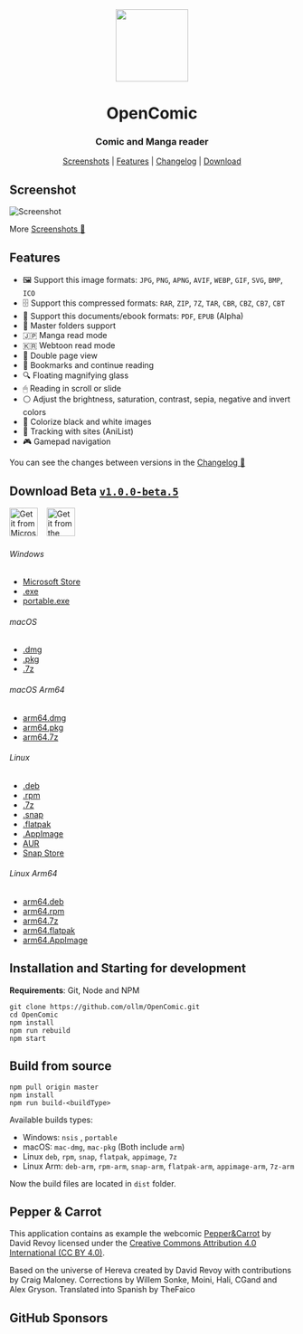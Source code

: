 <div align="center" >
  <img src="https://raw.githubusercontent.com/ollm/OpenComic/master/images/logo-mac.svg" width="128px" height="128px"/>
</div>

<h1 align="center">
  OpenComic
</h1>

<h3 align="center">
  Comic and Manga reader
</h3>

<div align="center">

[Screenshots](https://github.com/ollm/OpenComic/blob/master/SCREENSHOTS.MD) | [Features](#features) | [Changelog](https://github.com/ollm/OpenComic/blob/master/CHANGELOG.md) | [Download](#download-beta-v100-beta5)

</div>

## Screenshot

![Screenshot](https://raw.githubusercontent.com/ollm/OpenComic/master/images/screenshots/main.png "Screenshot")

More [Screenshots 📸](https://github.com/ollm/OpenComic/blob/master/SCREENSHOTS.MD)

## Features

- 🖼 Support this image formats: `JPG`, `PNG`, `APNG`, `AVIF`, `WEBP`, `GIF`, `SVG`, `BMP`, `ICO`
- 🗄 Support this compressed formats: `RAR`, `ZIP`, `7Z`, `TAR`, `CBR`, `CBZ`, `CB7`, `CBT`
- 📄 Support this documents/ebook formats: `PDF`, `EPUB` (Alpha)
- 📁 Master folders support
- 🇯🇵 Manga read mode
- 🇰🇷 Webtoon read mode
- 📖 Double page view
- 🔖 Bookmarks and continue reading
- 🔍 Floating magnifying glass
- 🖱 Reading in scroll or slide
- ⚪ Adjust the brightness, saturation, contrast, sepia, negative and invert colors
- 🎨 Colorize black and white images
- 🔄 Tracking with sites (AniList)
- 🎮 Gamepad navigation

You can see the changes between versions in the [Changelog 📝](https://github.com/ollm/OpenComic/blob/master/CHANGELOG.md)

## Download Beta [`v1.0.0-beta.5`](https://github.com/ollm/OpenComic/releases)

<a href="https://apps.microsoft.com/detail/9PDCMVNFZ2KK"><img height="50" alt="Get it from Microsoft" title="Get it from Microsoft" src="https://raw.githubusercontent.com/ollm/OpenComic/master/images/store/microsoft-store.svg" /></a>
&nbsp;&nbsp;&nbsp;<a href="https://snapcraft.io/opencomic"><img height="50" alt="Get it from the Snap Store" title="Get it from the Snap Store" src="https://raw.githubusercontent.com/ollm/OpenComic/master/images/store/snap-store.svg" /></a>

<!--<a href="https://apps.microsoft.com/detail/9PDCMVNFZ2KK"><img height="50" alt="Download on the Mac App Store" title="Download on the Mac App Store" src="https://raw.githubusercontent.com/ollm/OpenComic/master/images/store/mac-app-store.svg" /></a>
&nbsp;&nbsp;&nbsp;-->

###### Windows
- [Microsoft Store](https://apps.microsoft.com/detail/9PDCMVNFZ2KK)
- [.exe](https://github.com/ollm/OpenComic/releases/download/v1.0.0-beta.5/OpenComic.Setup.1.0.0-beta.5.exe)
- [portable.exe](https://github.com/ollm/OpenComic/releases/download/v1.0.0-beta.5/OpenComic.Portable.1.0.0-beta.5.exe)
###### macOS
- [.dmg](https://github.com/ollm/OpenComic/releases/download/v1.0.0-beta.5/OpenComic-1.0.0-beta.5.dmg)
- [.pkg](https://github.com/ollm/OpenComic/releases/download/v1.0.0-beta.5/OpenComic-1.0.0-beta.5.pkg)
- [.7z](https://github.com/ollm/OpenComic/releases/download/v1.0.0-beta.5/OpenComic-1.0.0-beta.5-mac.7z)
###### macOS Arm64
- [arm64.dmg](https://github.com/ollm/OpenComic/releases/download/v1.0.0-beta.5/OpenComic-1.0.0-beta.5-arm64.dmg)
- [arm64.pkg](https://github.com/ollm/OpenComic/releases/download/v1.0.0-beta.5/OpenComic-1.0.0-beta.5-arm64.pkg)
- [arm64.7z](https://github.com/ollm/OpenComic/releases/download/v1.0.0-beta.5/OpenComic-1.0.0-beta.5-arm64-mac.7z)
###### Linux
- [.deb](https://github.com/ollm/OpenComic/releases/download/v1.0.0-beta.5/opencomic_1.0.0-beta.5_amd64.deb)
- [.rpm](https://github.com/ollm/OpenComic/releases/download/v1.0.0-beta.5/opencomic-1.0.0-beta.5.x86_64.rpm)
- [.7z](https://github.com/ollm/OpenComic/releases/download/v1.0.0-beta.5/opencomic-1.0.0-beta.5.7z)
- [.snap](https://github.com/ollm/OpenComic/releases/download/v1.0.0-beta.5/opencomic_1.0.0-beta.5_amd64.snap)
- [.flatpak](https://github.com/ollm/OpenComic/releases/download/v1.0.0-beta.5/OpenComic-1.0.0-beta.5-x86_64.flatpak)
- [.AppImage](https://github.com/ollm/OpenComic/releases/download/v1.0.0-beta.5/OpenComic-1.0.0-beta.5.AppImage)
- [AUR](https://aur.archlinux.org/packages/opencomic-bin/)
- [Snap Store](https://snapcraft.io/opencomic)
###### Linux Arm64
- [arm64.deb](https://github.com/ollm/OpenComic/releases/download/v1.0.0-beta.5/opencomic_1.0.0-beta.5_arm64.deb)
- [arm64.rpm](https://github.com/ollm/OpenComic/releases/download/v1.0.0-beta.5/opencomic-1.0.0-beta.5.aarch64.rpm)
- [arm64.7z](https://github.com/ollm/OpenComic/releases/download/v1.0.0-beta.5/opencomic-1.0.0-beta.5-arm64.7z)
- [arm64.flatpak](https://github.com/ollm/OpenComic/releases/download/v1.0.0-beta.5/OpenComic-1.0.0-beta.5-aarch64.flatpak)
- [arm64.AppImage](https://github.com/ollm/OpenComic/releases/download/v1.0.0-beta.5/OpenComic-1.0.0-beta.5-arm64.AppImage)

## Installation and Starting for development
__Requirements__: Git, Node and NPM

```shell
git clone https://github.com/ollm/OpenComic.git
cd OpenComic
npm install
npm run rebuild
npm start
```

## Build from source

```shell
npm pull origin master
npm install
npm run build-<buildType>
```

Available builds types:

- Windows: `nsis` , `portable`
- macOS: `mac-dmg`, `mac-pkg` (Both include `arm`)
- Linux `deb`, `rpm`, `snap`, `flatpak`, `appimage`, `7z`
- Linux Arm: `deb-arm`, `rpm-arm`, `snap-arm`, `flatpak-arm`, `appimage-arm`, `7z-arm`

Now the build files are located in `dist` folder.

## Pepper & Carrot

This application contains as example the webcomic [Pepper&Carrot](https://www.peppercarrot.com) by David Revoy
licensed under the [Creative Commons Attribution 4.0 International (CC BY 4.0)](https://creativecommons.org/licenses/by/4.0/).

Based on the universe of Hereva created by David Revoy with contributions by Craig Maloney.
Corrections by Willem Sonke, Moini, Hali, CGand and Alex Gryson.
Translated into Spanish by TheFaico

## GitHub Sponsors

<!-- sponsors --><!-- sponsors -->